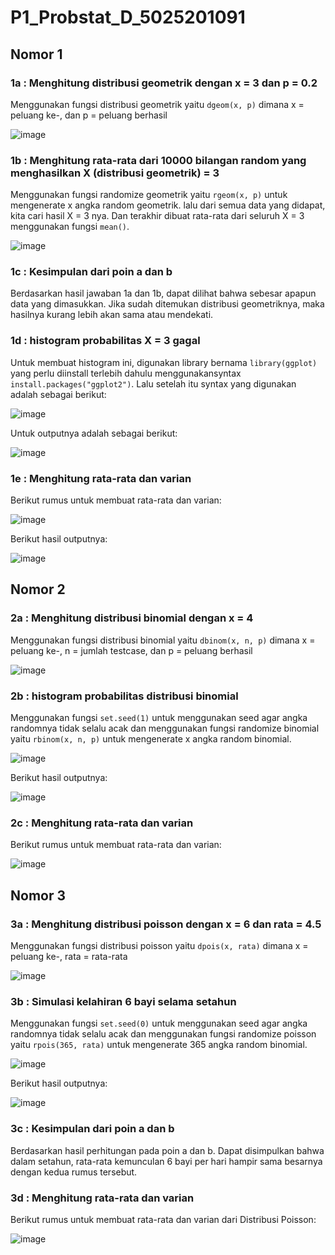 # P1_Probstat_D_5025201091

## Nomor 1

### 1a : Menghitung distribusi geometrik dengan x = 3 dan p = 0.2

Menggunakan fungsi distribusi geometrik yaitu `dgeom(x, p)` dimana x = peluang ke-, dan p = peluang berhasil

![image](https://user-images.githubusercontent.com/88977654/162619293-13638c57-89fe-418c-b1e3-3f25a9363126.png)

### 1b : Menghitung rata-rata dari 10000 bilangan random yang menghasilkan X (distribusi geometrik) = 3 

Menggunakan fungsi randomize geometrik yaitu `rgeom(x, p)` untuk mengenerate x angka random geometrik. lalu dari semua data yang didapat, kita cari hasil X = 3 nya. Dan terakhir dibuat rata-rata dari seluruh X = 3 menggunakan fungsi `mean()`.

![image](https://user-images.githubusercontent.com/88977654/162619475-038c7dcc-6c97-489a-8227-e8c566a52d77.png)

### 1c : Kesimpulan dari poin a dan b

Berdasarkan hasil jawaban 1a dan 1b, dapat dilihat bahwa sebesar apapun data yang dimasukkan. Jika sudah ditemukan distribusi geometriknya, maka hasilnya kurang lebih akan sama atau mendekati.

### 1d : histogram probabilitas X = 3 gagal

Untuk membuat histogram ini, digunakan library bernama `library(ggplot)` yang perlu diinstall terlebih dahulu menggunakansyntax `install.packages("ggplot2")`. Lalu setelah itu syntax yang digunakan adalah sebagai berikut:

![image](https://user-images.githubusercontent.com/88977654/162620114-adb1a602-7957-4ac5-8bb2-48b538968a58.png)

Untuk outputnya adalah sebagai berikut:

![image](https://user-images.githubusercontent.com/88977654/162620461-d9110fe4-6157-469e-9543-c523875337bd.png)

### 1e : Menghitung rata-rata dan varian

Berikut rumus untuk membuat rata-rata dan varian:

![image](https://user-images.githubusercontent.com/88977654/162620506-4d822c54-2397-489f-9f48-3dab4b03a1d1.png)

Berikut hasil outputnya:

![image](https://user-images.githubusercontent.com/88977654/162620521-87f5f313-c5df-4c7e-9a72-243e52145ede.png)

## Nomor 2

### 2a : Menghitung distribusi binomial dengan x = 4

Menggunakan fungsi distribusi binomial yaitu `dbinom(x, n, p)` dimana x = peluang ke-, n = jumlah testcase, dan p = peluang berhasil

![image](https://user-images.githubusercontent.com/88977654/162620982-0c734110-354f-4b70-b404-3e96adbe7eaf.png)

### 2b : histogram probabilitas distribusi binomial

Menggunakan fungsi `set.seed(1)` untuk menggunakan seed agar angka randomnya tidak selalu acak dan menggunakan fungsi randomize binomial yaitu `rbinom(x, n, p)` untuk mengenerate x angka random binomial. 

![image](https://user-images.githubusercontent.com/88977654/162621099-e1301d5f-723c-4b80-92b3-d70f6ca80c36.png)

Berikut hasil outputnya:

![image](https://user-images.githubusercontent.com/88977654/162621183-bb079bcf-a3d3-41a5-9e7f-96f7d1fdb50f.png)


### 2c : Menghitung rata-rata dan varian

Berikut rumus untuk membuat rata-rata dan varian:

![image](https://user-images.githubusercontent.com/88977654/162621206-2ae1dd23-1296-4582-8ca8-523279f92a9d.png)

## Nomor 3

### 3a : Menghitung distribusi poisson dengan x = 6 dan rata = 4.5

Menggunakan fungsi distribusi poisson yaitu `dpois(x, rata)` dimana x = peluang ke-, rata = rata-rata

![image](https://user-images.githubusercontent.com/88977654/162621448-9af69663-1d6d-4324-a773-6f0de2bf4ab2.png)

### 3b : Simulasi kelahiran 6 bayi selama setahun

Menggunakan fungsi `set.seed(0)` untuk menggunakan seed agar angka randomnya tidak selalu acak dan menggunakan fungsi randomize poisson yaitu `rpois(365, rata)` untuk mengenerate 365 angka random binomial. 

![image](https://user-images.githubusercontent.com/88977654/162622140-08a1667a-e42f-4875-b46c-18dd08fbcaa2.png)

Berikut hasil outputnya:

![image](https://user-images.githubusercontent.com/88977654/162622071-6eb81a7c-9db0-4134-a5f4-21c55d6b5eb9.png)

### 3c : Kesimpulan dari poin a dan b

Berdasarkan hasil perhitungan pada poin a dan b. Dapat disimpulkan bahwa dalam setahun, rata-rata kemunculan 6 bayi per hari hampir sama besarnya dengan kedua rumus tersebut.

### 3d : Menghitung rata-rata dan varian

Berikut rumus untuk membuat rata-rata dan varian dari Distribusi Poisson:

![image](https://user-images.githubusercontent.com/88977654/162622423-ed061a07-3899-41e6-8767-dbadea68ce2e.png)

